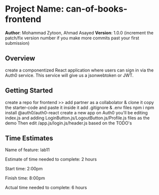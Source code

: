 # Project Name: can-of-books-frontend

**Author**: Mohammad Zytoon, Ahmad Asayed
**Version**: 1.0.0 (increment the patch/fix version number if you make more commits past your first submission)

## Overview
create a componentized React application where users can sign in via the Auth0 service. This service will give us a jsonwebtoken or JWT.
## Getting Started
create a repo for frontend >> add partner as a collabolator & clone it
copy the starter-code and paste it inside it
add .gitignore & .env files
npm i
npm install @auth0/auth0-react
create a new app on Auth0
you'll be editing index.js
and adding LoginButton.js/LogoutButton.js/Profile.js files as the demo
Then edit /app.js/login.js/header.js based on the TODO's




## Time Estimates

Name of feature: lab11

Estimate of time needed to complete: 2 hours

Start time: 2:00pm

Finish time: 8:00pm

Actual time needed to complete: 6 hours